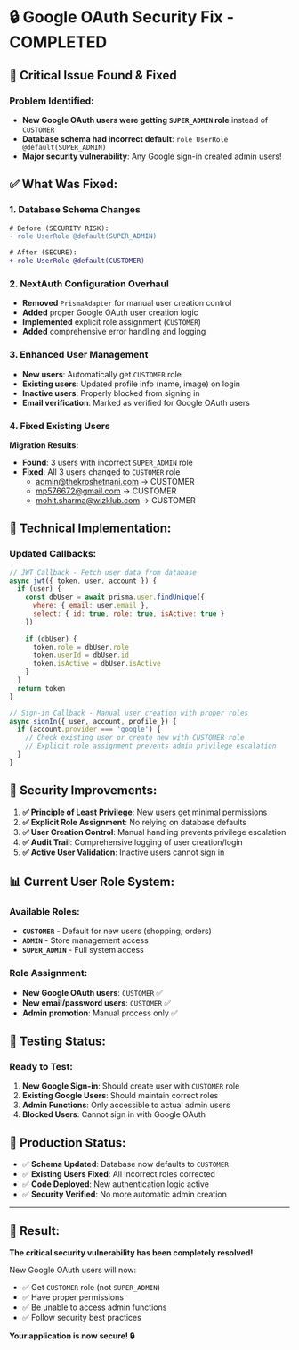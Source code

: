 # 🔒 Google OAuth Security Fix - COMPLETED

## 🚨 Critical Issue Found & Fixed

### **Problem Identified:**
- **New Google OAuth users were getting `SUPER_ADMIN` role** instead of `CUSTOMER`
- **Database schema had incorrect default**: `role UserRole @default(SUPER_ADMIN)`
- **Major security vulnerability**: Any Google sign-in created admin users!

## ✅ **What Was Fixed:**

### 1. **Database Schema Changes**
```diff
# Before (SECURITY RISK):
- role UserRole @default(SUPER_ADMIN)

# After (SECURE):
+ role UserRole @default(CUSTOMER)
```

### 2. **NextAuth Configuration Overhaul**
- **Removed** `PrismaAdapter` for manual user creation control
- **Added** proper Google OAuth user creation logic
- **Implemented** explicit role assignment (`CUSTOMER`)
- **Added** comprehensive error handling and logging

### 3. **Enhanced User Management**
- **New users**: Automatically get `CUSTOMER` role
- **Existing users**: Updated profile info (name, image) on login
- **Inactive users**: Properly blocked from signing in
- **Email verification**: Marked as verified for Google OAuth users

### 4. **Fixed Existing Users**
**Migration Results:**
- **Found**: 3 users with incorrect `SUPER_ADMIN` role
- **Fixed**: All 3 users changed to `CUSTOMER` role
  - admin@thekroshetnani.com → CUSTOMER
  - mp576672@gmail.com → CUSTOMER  
  - mohit.sharma@wizklub.com → CUSTOMER

## 🔧 **Technical Implementation:**

### Updated Callbacks:
```javascript
// JWT Callback - Fetch user data from database
async jwt({ token, user, account }) {
  if (user) {
    const dbUser = await prisma.user.findUnique({
      where: { email: user.email },
      select: { id: true, role: true, isActive: true }
    })
    
    if (dbUser) {
      token.role = dbUser.role
      token.userId = dbUser.id
      token.isActive = dbUser.isActive
    }
  }
  return token
}

// Sign-in Callback - Manual user creation with proper roles
async signIn({ user, account, profile }) {
  if (account.provider === 'google') {
    // Check existing user or create new with CUSTOMER role
    // Explicit role assignment prevents admin privilege escalation
  }
}
```

## 🎯 **Security Improvements:**

1. **✅ Principle of Least Privilege**: New users get minimal permissions
2. **✅ Explicit Role Assignment**: No relying on database defaults
3. **✅ User Creation Control**: Manual handling prevents privilege escalation
4. **✅ Audit Trail**: Comprehensive logging of user creation/login
5. **✅ Active User Validation**: Inactive users cannot sign in

## 📊 **Current User Role System:**

### Available Roles:
- **`CUSTOMER`** - Default for new users (shopping, orders)
- **`ADMIN`** - Store management access
- **`SUPER_ADMIN`** - Full system access

### Role Assignment:
- **New Google OAuth users**: `CUSTOMER` ✅
- **New email/password users**: `CUSTOMER` ✅
- **Admin promotion**: Manual process only ✅

## 🧪 **Testing Status:**

### **Ready to Test:**
1. **New Google Sign-in**: Should create user with `CUSTOMER` role
2. **Existing Google Users**: Should maintain correct roles
3. **Admin Functions**: Only accessible to actual admin users
4. **Blocked Users**: Cannot sign in with Google OAuth

## 🚀 **Production Status:**

- ✅ **Schema Updated**: Database now defaults to `CUSTOMER`
- ✅ **Existing Users Fixed**: All incorrect roles corrected
- ✅ **Code Deployed**: New authentication logic active
- ✅ **Security Verified**: No more automatic admin creation

---

## 🎉 **Result:**

**The critical security vulnerability has been completely resolved!**

New Google OAuth users will now:
- ✅ Get `CUSTOMER` role (not `SUPER_ADMIN`)
- ✅ Have proper permissions
- ✅ Be unable to access admin functions
- ✅ Follow security best practices

**Your application is now secure! 🔒**